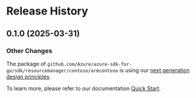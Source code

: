 # Release History

## 0.1.0 (2025-03-31)
### Other Changes

The package of `github.com/Azure/azure-sdk-for-go/sdk/resourcemanager/contoso/armcontoso` is using our [next generation design principles](https://azure.github.io/azure-sdk/general_introduction.html).

To learn more, please refer to our documentation [Quick Start](https://aka.ms/azsdk/go/mgmt).